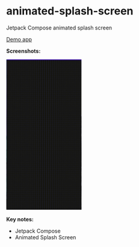 # animated-splash-screen
Jetpack Compose animated splash screen

<a href="https://github.com/raheemadamboev/animated-splash-screen/blob/master/app-debug.apk">Demo app</a>

**Screenshots:**

<img src="https://github.com/raheemadamboev/animated-splash-screen/blob/master/IMG_20211003_180550_264.gif" alt="Italian Trulli" width="200" height="400">

**Key notes:**

- Jetpack Compose
- Animated Splash Screen
